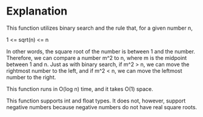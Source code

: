 # Explanation

This function utilizes binary search and the
rule that, for a given number n,

1 <= sqrt(n) <= n

In other words, the square root of the number
is between 1 and the number. Therefore, we can
compare a number m^2 to n, where m is the midpoint
between 1 and n. Just as with binary search,
if m^2 > n, we can move the rightmost number to
the left, and if m^2 < n, we can move the leftmost
number to the right.

This function runs in O(log n) time, and it takes
O(1) space.

This function supports int and float types. It does not,
however, support negative numbers because negative
numbers do not have real square roots.